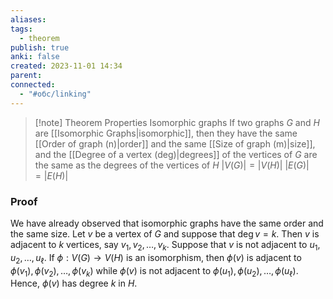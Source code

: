 ```yaml
---
aliases: 
tags:
  - theorem
publish: true
anki: false
created: 2023-11-01 14:34
parent: 
connected:
  - "#обс/linking"
---
```

> [!note] Theorem Properties Isomorphic graphs
If two graphs $G$ and $H {}$ are [[Isomorphic Graphs|isomorphic]], then they have the same [[Order of graph (n)|order]] and the same [[Size of graph (m)|size]], and the [[Degree of a vertex (deg)|degrees]] of the vertices of ${} G$ are the same as the degrees of the vertices of $H$
$|V (G)| = |V (H)|$
$|E(G)| = |E(H)| {}$

### Proof
We have already observed that isomorphic graphs have the same order and the same size. Let ${} v$ be a vertex of $G$ and suppose that $\deg v=k.$ Then $v$ is adjacent to $k$ vertices, say $v_1,v_2,\ldots,v_k.$ Suppose that $v$ is not adjacent to $u_1,u_2,\ldots,u_\ell.$ If $\phi:V(G)\to V(H)$ is an isomorphism, then $\phi(v)$ is adjacent to $\phi(v_1),\phi(v_2),\ldots,\phi(v_k)$ while $\phi(v)$ is not adjacent to $\phi(u_1),\phi(u_2),\ldots,\phi(u_\ell).$ Hence, $\phi(v)$ has degree $k$ in $H.$














